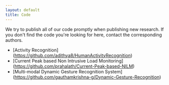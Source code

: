```yaml
---
layout: default
title: Code
---
```

We try to publish all of our code promptly when publishing new research.  If
you don't find the code you're looking for here, contact the corresponding
authors.

 * [Activity Recognition] (https://github.com/adithya8/HumanActivityRecognition)
 * [Current Peak based Non Intrusive Load Monitoring]  (https://github.com/prahalath/Current-Peak-based-NILM)
 * [Multi-modal Dynamic Gesture Recognition System] (https://github.com/gauthamkrishna-g/Dynamic-Gesture-Recognition)
